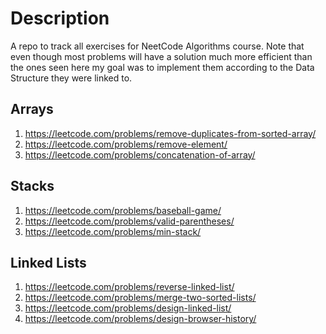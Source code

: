 # Description

A repo to track all exercises for NeetCode Algorithms course. 
Note that even though most problems will have a solution much more efficient than the ones seen here
my goal was to implement them according to the Data Structure they were linked to.

## Arrays
1. https://leetcode.com/problems/remove-duplicates-from-sorted-array/
2. https://leetcode.com/problems/remove-element/
3. https://leetcode.com/problems/concatenation-of-array/

## Stacks
1. https://leetcode.com/problems/baseball-game/
2. https://leetcode.com/problems/valid-parentheses/
3. https://leetcode.com/problems/min-stack/

## Linked Lists
1. https://leetcode.com/problems/reverse-linked-list/
2. https://leetcode.com/problems/merge-two-sorted-lists/
3. https://leetcode.com/problems/design-linked-list/
4. https://leetcode.com/problems/design-browser-history/
